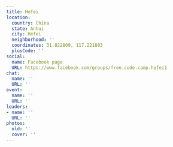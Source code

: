 ```yaml
---
title: Hefei
location:
  country: China
  state: Anhui
  city: Hefei
  neighborhood: ''
  coordinates: 31.822809, 117.221803
  plusCode: ''
social:
  name: Facebook page
  URL: https://www.facebook.com/groups/free.code.camp.hefei1
chat:
  name: ''
  URL: ''
event:
  name: ''
  URL: ''
leaders:
- name: ''
  URL: ''
photos:
  old: ''
  cover: ''
---
```

